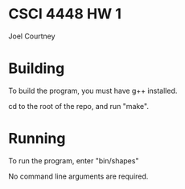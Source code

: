 # CSCI 4448 HW 1
Joel Courtney

# Building
To build the program, you must have g++ installed.

cd to the root of the repo, and run "make".

# Running
To run the program, enter "bin/shapes"

No command line arguments are required.

